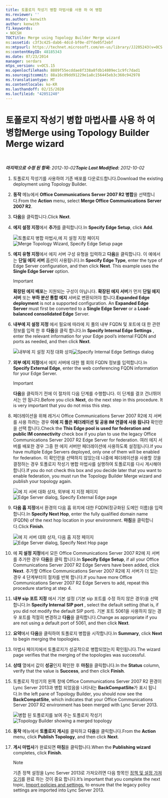 ```yaml
---
title: 토폴로지 작성기 병합 마법사를 사용 하 여 병합
ms.reviewer: ''
ms.author: kenwith
author: kenwith
f1.keywords:
- NOCSH
TOCTitle: Merge using Topology Builder Merge wizard
ms:assetid: c3f3c425-dab6-4dcd-bf0e-d7fde05f2ebf
ms:mtpsurl: https://technet.microsoft.com/en-us/library/JJ205243(v=OCS.15)
ms:contentKeyID: 48185343
ms.date: 07/23/2014
manager: serdars
mtps_version: v=OCS.15
ms.openlocfilehash: 8889f55ecddae8f338a8fdb14809ec1c9fc7dad1
ms.sourcegitcommit: 88a16c09dd91229e1a8c156445eb3c360c942978
ms.translationtype: MT
ms.contentlocale: ko-KR
ms.lasthandoff: 02/15/2020
ms.locfileid: "42051240"
---
```

<div data-xmlns="http://www.w3.org/1999/xhtml">

<div class="topic" data-xmlns="http://www.w3.org/1999/xhtml" data-msxsl="urn:schemas-microsoft-com:xslt" data-cs="http://msdn.microsoft.com/">

<div data-asp="http://msdn2.microsoft.com/asp">

# <a name="merge-using-topology-builder-merge-wizard"></a><span data-ttu-id="c13c2-102">토폴로지 작성기 병합 마법사를 사용 하 여 병합</span><span class="sxs-lookup"><span data-stu-id="c13c2-102">Merge using Topology Builder Merge wizard</span></span>

</div>

<div id="mainSection">

<div id="mainBody">

<span> </span>

<span data-ttu-id="c13c2-103">_**마지막으로 수정 된 항목:** 2012-10-02_</span><span class="sxs-lookup"><span data-stu-id="c13c2-103">_**Topic Last Modified:** 2012-10-02_</span></span>

1.  <span data-ttu-id="c13c2-104">토폴로지 작성기를 사용하여 기존 배포를 다운로드합니다.</span><span class="sxs-lookup"><span data-stu-id="c13c2-104">Download the existing deployment using Topology Builder.</span></span>

2.  <span data-ttu-id="c13c2-105">**동작** 메뉴에서 **Office Communications Server 2007 R2 병합**을 선택합니다.</span><span class="sxs-lookup"><span data-stu-id="c13c2-105">From the **Action** menu, select **Merge Office Communications Server 2007 R2**.</span></span>

3.  <span data-ttu-id="c13c2-106">**다음**을 클릭합니다.</span><span class="sxs-lookup"><span data-stu-id="c13c2-106">Click **Next**.</span></span>

4.  <span data-ttu-id="c13c2-107">**에지 설정 지정**에서 **추가**를 클릭합니다.</span><span class="sxs-lookup"><span data-stu-id="c13c2-107">In **Specify Edge Setup**, click **Add**.</span></span>
    
    <span data-ttu-id="c13c2-108">![토폴로지 병합 마법사,에 지 설정 지정 페이지](images/JJ205243.cdca609d-d4d5-47d9-9ff8-8b1daa4106e1(OCS.15).jpg "토폴로지 병합 마법사,에 지 설정 지정 페이지")</span><span class="sxs-lookup"><span data-stu-id="c13c2-108">![Merge Topology Wizard, Specify Edge Setup page](images/JJ205243.cdca609d-d4d5-47d9-9ff8-8b1daa4106e1(OCS.15).jpg "Merge Topology Wizard, Specify Edge Setup page")</span></span>  

5.  <span data-ttu-id="c13c2-p101">**에지 유형 지정**에서 에지 서버 구성 유형을 입력하고 **다음**을 클릭합니다. 이 예에서는 **단일 에지 서버** 옵션이 사용됩니다.</span><span class="sxs-lookup"><span data-stu-id="c13c2-p101">In **Specify Edge Type**, enter the type of Edge Server configuration, and then click **Next**. This example uses the **Single Edge Server** option.</span></span>
    
    <div>
    

    > [!IMPORTANT]  
    > <span data-ttu-id="c13c2-p102"><STRONG>확장된 에지 배포</STRONG>는 지원되는 구성이 아닙니다. <STRONG>확장된 에지 서버</STRONG>가 먼저 <STRONG>단일 에지 서버</STRONG> 또는 <STRONG>부하 분산 통합 에지</STRONG> 서버로 변환되어야 합니다.</span><span class="sxs-lookup"><span data-stu-id="c13c2-p102"><STRONG>Expanded Edge deployment</STRONG> is not a supported configuration. An <STRONG>Expanded Edge Server</STRONG> must first be converted to a <STRONG>Single Edge Server</STRONG> or a <STRONG>Load-balanced consolidated Edge</STRONG> Server.</span></span>

    
    </div>

6.  <span data-ttu-id="c13c2-113">**내부에 지 설정 지정** 에서 필요에 따라에 지 풀의 내부 FQDN 및 포트에 대 한 관련 정보를 입력 한 후 **다음**을 클릭 합니다.</span><span class="sxs-lookup"><span data-stu-id="c13c2-113">In **Specify Internal Edge Settings** , enter the relevant information for your Edge pool’s internal FQDN and ports as needed, and then click **Next**.</span></span>
    
    <span data-ttu-id="c13c2-114">![내부에 지 설정 지정 대화 상자](images/JJ205243.dd664761-839c-4ac8-bd1a-5525589dfbb0(OCS.15).jpg "내부에 지 설정 지정 대화 상자")</span><span class="sxs-lookup"><span data-stu-id="c13c2-114">![Specify Internal Edge Settings dialog](images/JJ205243.dd664761-839c-4ac8-bd1a-5525589dfbb0(OCS.15).jpg "Specify Internal Edge Settings dialog")</span></span>  

7.  <span data-ttu-id="c13c2-115">**외부 에지 지정**에서 에지 서버에 대한 웹 회의 FQDN 정보를 입력합니다.</span><span class="sxs-lookup"><span data-stu-id="c13c2-115">In **Specify External Edge**, enter the web conferencing FQDN information for your Edge Server.</span></span>
    
    <div>
    

    > [!IMPORTANT]  
    > <span data-ttu-id="c13c2-p103"><STRONG>다음</STRONG>을 클릭하기 전에 이 절차의 다음 단계를 수행합니다. 이 단계를 결코 건너뛰어서는 안 됩니다.</span><span class="sxs-lookup"><span data-stu-id="c13c2-p103">Before you click <STRONG>Next</STRONG>, do the next step in this procedure. It is very important that you do not miss this step.</span></span>

    
    </div>

8.  <span data-ttu-id="c13c2-118">페더레이션을 위해 레거시 Office Communications Server 2007 R2에 지 서버를 사용 하려는 경우 **이에 지 풀은 페더레이션 및 공용 IM 연결에 사용 됩니다** 확인란을 선택 합니다.</span><span class="sxs-lookup"><span data-stu-id="c13c2-118">Check the **This Edge pool is used for federation and public IM connectivity** check box if you plan to use the legacy Office Communications Server 2007 R2 Edge Server for federation.</span></span> <span data-ttu-id="c13c2-119">여러 에지 서버를 배포한 경우 그중 한 에지 서버만 페더레이션에 사용하도록 설정됩니다.</span><span class="sxs-lookup"><span data-stu-id="c13c2-119">If you have multiple Edge Servers deployed, only one of them will be enabled for federation.</span></span> <span data-ttu-id="c13c2-120">이 확인란을 선택하지 않았는데 나중에 페더레이션을 사용할 것을 결정하는 경우 토폴로지 작성기 병합 마법사를 실행하여 토폴로지를 다시 게시해야 합니다.</span><span class="sxs-lookup"><span data-stu-id="c13c2-120">If you do not check this box and you decide later that you want to enable federation, you must run the Topology Builder Merge wizard and publish your topology again.</span></span>
    
    <span data-ttu-id="c13c2-121">![에 지 서버 대화 상자, 외부에 지 지정 페이지](images/JJ205243.32e97ce5-92f0-477e-8125-5d2ece237b13(OCS.15).jpg "에 지 서버 대화 상자, 외부에 지 지정 페이지")</span><span class="sxs-lookup"><span data-stu-id="c13c2-121">![Edge Server dialog, Specify External Edge page](images/JJ205243.32e97ce5-92f0-477e-8125-5d2ece237b13(OCS.15).jpg "Edge Server dialog, Specify External Edge page")</span></span>  

9.  <span data-ttu-id="c13c2-122">**다음 홉 지정**에서 환경의 다음 홉 위치에 대한 FQDN(정규화된 도메인 이름)을 입력합니다.</span><span class="sxs-lookup"><span data-stu-id="c13c2-122">In **Specify Next Hop**, enter the fully qualified domain name (FQDN) of the next hop location in your environment.</span></span> <span data-ttu-id="c13c2-123">**마침**을 클릭합니다.</span><span class="sxs-lookup"><span data-stu-id="c13c2-123">Click **Finish**.</span></span>
    
    <span data-ttu-id="c13c2-124">![에 지 서버 대화 상자, 다음 홉 지정 페이지](images/JJ205243.e734ee0d-f91c-4f3f-8ae6-248ecabcf678(OCS.15).jpg "에 지 서버 대화 상자, 다음 홉 지정 페이지")</span><span class="sxs-lookup"><span data-stu-id="c13c2-124">![Edge Server dialog, Specify Next Hop page](images/JJ205243.e734ee0d-f91c-4f3f-8ae6-248ecabcf678(OCS.15).jpg "Edge Server dialog, Specify Next Hop page")</span></span>  

10. <span data-ttu-id="c13c2-125">에 **지 설정 지정**에서 모든 Office Communications Server 2007 R2에 지 서버를 추가한 경우 **다음**을 클릭 합니다.</span><span class="sxs-lookup"><span data-stu-id="c13c2-125">In **Specify Edge Setup**, if all your Office Communications Server 2007 R2 Edge Servers have been added, click **Next**.</span></span> <span data-ttu-id="c13c2-126">추가할 Office Communications Server 2007 R2에 지 서버가 더 있는 경우 4 단계부터이 절차를 반복 합니다.</span><span class="sxs-lookup"><span data-stu-id="c13c2-126">If you have more Office Communications Server 2007 R2 Edge Servers to add, repeat this procedure starting at step 4.</span></span>

11. <span data-ttu-id="c13c2-127">**내부 sip 포트 지정** 에서 기본 설정 (기본 sip 포트를 수정 하지 않은 경우)을 선택 합니다.</span><span class="sxs-lookup"><span data-stu-id="c13c2-127">In **Specify Internal SIP port** , select the default setting (that is, if you did not modify the default SIP port).</span></span> <span data-ttu-id="c13c2-128">기본 포트 5061을 사용하지 않는 경우 포트를 적절히 변경하고 **다음**을 클릭합니다.</span><span class="sxs-lookup"><span data-stu-id="c13c2-128">Change as appropriate if you are not using a default port of 5061, and then click **Next**.</span></span>

12. <span data-ttu-id="c13c2-129">**요약**에서 **다음**을 클릭하여 토폴로지 병합을 시작합니다.</span><span class="sxs-lookup"><span data-stu-id="c13c2-129">In **Summary**, click **Next** to begin merging the topologies.</span></span>

13. <span data-ttu-id="c13c2-130">마법사 페이지에서 토폴로지가 성공적으로 병합되었는지 확인됩니다.</span><span class="sxs-lookup"><span data-stu-id="c13c2-130">The wizard page verifies that the merging of the topologies was successful.</span></span>

14. <span data-ttu-id="c13c2-131">**상태** 열에서 값이 **성공**인지 확인한 후 **마침**을 클릭합니다.</span><span class="sxs-lookup"><span data-stu-id="c13c2-131">In the **Status** column, verify that the value is **Success**, and then click **Finish**.</span></span>

15. <span data-ttu-id="c13c2-132">토폴로지 작성기의 왼쪽 창에 Office Communications Server 2007 R2 환경이 Lync Server 2013과 병합 되었음을 나타내는 **BackCompatSite**가 표시 됩니다.</span><span class="sxs-lookup"><span data-stu-id="c13c2-132">In the left pane of Topology Builder, you should now see the **BackCompatSite**, which indicates that your Office Communications Server 2007 R2 environment has been merged with Lync Server 2013.</span></span>
    
    <span data-ttu-id="c13c2-133">![병합 된 토폴로지를 보여 주는 토폴로지 작성기](images/JJ205243.62751c76-f018-4c6d-bb48-c61ef8974d31(OCS.15).jpg "병합 된 토폴로지를 보여 주는 토폴로지 작성기")</span><span class="sxs-lookup"><span data-stu-id="c13c2-133">![Topology Builder showing a merged topology](images/JJ205243.62751c76-f018-4c6d-bb48-c61ef8974d31(OCS.15).jpg "Topology Builder showing a merged topology")</span></span>  

16. <span data-ttu-id="c13c2-134">**동작** 메뉴에서 **토폴로지 게시**를 클릭하고 **다음**을 클릭합니다.</span><span class="sxs-lookup"><span data-stu-id="c13c2-134">From the **Action** menu, click **Publish Topology**, and then click **Next**.</span></span>

17. <span data-ttu-id="c13c2-135">**게시 마법사**가 완료되면 **마침**을 클릭합니다.</span><span class="sxs-lookup"><span data-stu-id="c13c2-135">When the **Publishing wizard** completes, click **Finish**.</span></span>
    
    <div>
    

    > [!NOTE]  
    > <span data-ttu-id="c13c2-136">기존 정책 설정을 Lync Server 2013로 가져오려면 다음 항목인 <A href="import-policies-and-settings.md">정책 및 설정 가져오기</A>를 완료 하는 것이 중요 합니다.</span><span class="sxs-lookup"><span data-stu-id="c13c2-136">It’s important that you complete the next topic, <A href="import-policies-and-settings.md">Import policies and settings</A>, to ensure that the legacy policy settings are imported into Lync Server 2013.</span></span>

    
    </div>

</div>

<span> </span>

</div>

</div>

</div>

